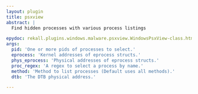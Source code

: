 ```yaml
---
layout: plugin
title: psxview
abstract: |
  Find hidden processes with various process listings

epydoc: rekall.plugins.windows.malware.psxview.WindowsPsxView-class.html
args:
  pid: 'One or more pids of processes to select.'
  eprocess: 'Kernel addresses of eprocess structs.'
  phys_eprocess: 'Physical addresses of eprocess structs.'
  proc_regex: 'A regex to select a process by name.'
  method: 'Method to list processes (Default uses all methods).'
  dtb: 'The DTB physical address.'

---
```


